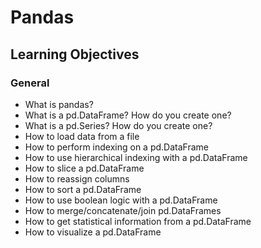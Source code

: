 # Pandas

## Learning Objectives

### General
* What is pandas?
* What is a pd.DataFrame? How do you create one?
* What is a pd.Series? How do you create one?
* How to load data from a file
* How to perform indexing on a pd.DataFrame
* How to use hierarchical indexing with a pd.DataFrame
* How to slice a pd.DataFrame
* How to reassign columns
* How to sort a pd.DataFrame
* How to use boolean logic with a pd.DataFrame
* How to merge/concatenate/join pd.DataFrames
* How to get statistical information from a pd.DataFrame
* How to visualize a pd.DataFrame
